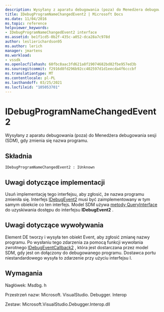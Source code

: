 ```yaml
---
description: Wysyłany z aparatu debugowania (poza) do Menedżera debugowania sesji (SDM), gdy zmienia się nazwa programu.
title: IDebugProgramNameChangedEvent2 | Microsoft Docs
ms.date: 11/04/2016
ms.topic: reference
helpviewer_keywords:
- IDebugProgramNameChangedEvent2 interface
ms.assetid: be1f1cd5-0b2f-435c-a052-dca28a7c978d
author: leslierichardson95
ms.author: lerich
manager: jmartens
ms.workload:
- vssdk
ms.openlocfilehash: 60fbc8aac3fd621a8f19074682bd82fbe957ed3b
ms.sourcegitcommit: f2916d8fd296b92cc402597d1d1eecda4f6cccbf
ms.translationtype: MT
ms.contentlocale: pl-PL
ms.lasthandoff: 03/25/2021
ms.locfileid: "105053701"
---
```

# <a name="idebugprogramnamechangedevent2"></a>IDebugProgramNameChangedEvent2
Wysyłany z aparatu debugowania (poza) do Menedżera debugowania sesji (SDM), gdy zmienia się nazwa programu.

## <a name="syntax"></a>Składnia

```
IDebugProgramNameChangedEvent2 : IUnknown
```

## <a name="notes-for-implementers"></a>Uwagi dotyczące implementacji
 Usuń implementację tego interfejsu, aby zgłosić, że nazwa programu zmieniła się. Interfejs [IDebugEvent2](../../../extensibility/debugger/reference/idebugevent2.md) musi być zaimplementowany w tym samym obiekcie co ten interfejs. Model SDM używa [metody QueryInterface](/cpp/atl/queryinterface) do uzyskiwania dostępu do interfejsu **IDebugEvent2** .

## <a name="notes-for-callers"></a>Uwagi dotyczące wywoływania
 Element DE tworzy i wysyła ten obiekt Event, aby zgłosić zmianę nazwy programu. Po wysłaniu tego zdarzenia za pomocą funkcji wywołania zwrotnego [IDebugEventCallback2](../../../extensibility/debugger/reference/idebugeventcallback2.md) , która jest dostarczana przez model SDM, gdy jest on dołączony do debugowanego programu. Dostawca portu niestandardowego wysyła to zdarzenie przy użyciu interfejsu I.

## <a name="requirements"></a>Wymagania
 Nagłówek: Msdbg. h

 Przestrzeń nazw: Microsoft. VisualStudio. Debugger. Interop

 Zestaw: Microsoft.VisualStudio.Debugger.Interop.dll
